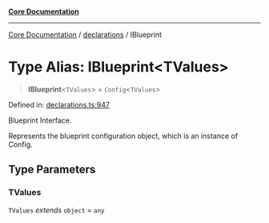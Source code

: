 [**Core Documentation**](../../README.md)

***

[Core Documentation](../../README.md) / [declarations](../README.md) / IBlueprint

# Type Alias: IBlueprint\<TValues\>

> **IBlueprint**\<`TValues`\> = `Config`\<`TValues`\>

Defined in: [declarations.ts:947](https://github.com/stonemjs/core/blob/85781fe5b87769612839dd6b850ba45186d357fa/src/declarations.ts#L947)

Blueprint Interface.

Represents the blueprint configuration object, which is an instance of Config.

## Type Parameters

### TValues

`TValues` *extends* `object` = `any`
